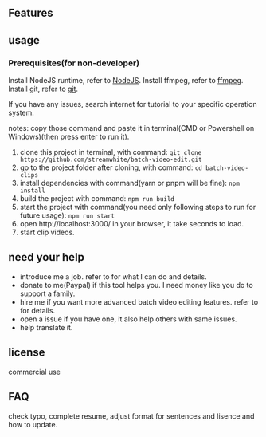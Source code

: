 ## Features

## usage

### Prerequisites(for non-developer)

Install NodeJS runtime, refer to [NodeJS](https://nodejs.org/en/download/prebuilt-installer).
Install ffmpeg, refer to [ffmpeg](https://www.ffmpeg.org/download.html).
Install git, refer to [git](https://git-scm.com/downloads).

If you have any issues, search internet for tutorial to your specific operation system.

notes: copy those command and paste it in terminal(CMD or Powershell on Windows)(then press enter to run it).

1. clone this project in terminal, with command:
   `git clone https://github.com/streamwhite/batch-video-edit.git`
2. go to the project folder after cloning, with command:
   `cd batch-video-clips`
3. install dependencies with command(yarn or pnpm will be fine):
   `npm install`
4. build the project with command:
   `npm run build`
5. start the project with command(you need only following steps to run for future usage):
   `npm run start`
6. open http://localhost:3000/ in your browser, it take seconds to load.
7. start clip videos.

## need your help

- introduce me a job. refer to []() for what I can do and details.
- donate to me(Paypal) if this tool helps you. I need money like you do to support a family.
- hire me if you want more advanced batch video editing features. refer to []() for details.
- open a issue if you have one, it also help others with same issues.
- help translate it.

## license

commercial use

## FAQ

check typo, complete resume, adjust format for sentences and lisence and how to update.

